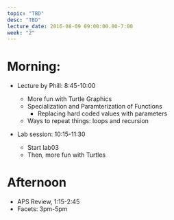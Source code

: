 ```yaml
---
topic: "TBD"
desc: "TBD"
lecture_date: 2016-08-09 09:00:00.00-7:00
week: "2"
---
```



# Morning:

* Lecture by Phill: 8:45-10:00
    * More fun with Turtle Graphics
    * Specialization and Paramterization of Functions
        * Replacing hard coded values with parameters
    * Ways to repeat things: loops and recursion
    
* Lab session: 10:15-11:30
    * Start lab03
    * Then, more fun with Turtles

# Afternoon

* APS Review, 1:15-2:45
* Facets: 3pm-5pm
